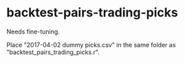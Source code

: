# backtest-pairs-trading-picks

Needs fine-tuning.

Place "2017-04-02 dummy picks.csv" in the same folder as "backtest_pairs_trading_picks.r".

